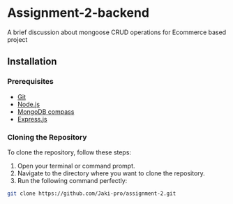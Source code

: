 # Assignment-2-backend

A brief discussion about mongoose CRUD operations for Ecommerce based project

## Installation

### Prerequisites

- [Git](https://git-scm.com/)
- [Node.js](https://nodejs.org/en/download/package-manager)
- [MongoDB compass](https://www.mongodb.com/try/download/shell)
- [Express.js](https://expressjs.com/en/starter/installing.html)

### Cloning the Repository

To clone the repository, follow these steps:

1. Open your terminal or command prompt.
2. Navigate to the directory where you want to clone the repository.
3. Run the following command perfectly:

```sh
git clone https://github.com/Jaki-pro/assignment-2.git
```
